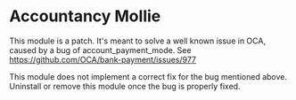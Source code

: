 
Accountancy Mollie
==================

This module is a patch. It's meant to solve a well known issue in OCA,
caused by a bug of account_payment_mode.
See https://github.com/OCA/bank-payment/issues/977

This module does not implement a correct fix for the bug mentioned above.
Uninstall or remove this module once the bug is properly fixed.

